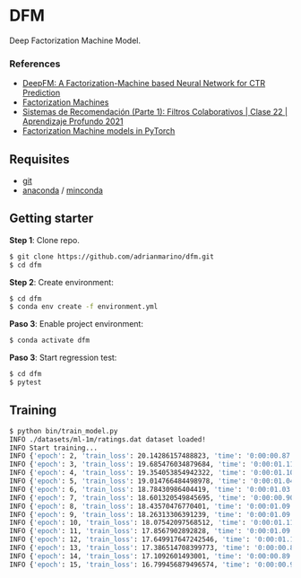 # DFM

Deep Factorization Machine Model.

### References

* [DeepFM: A Factorization-Machine based Neural Network for CTR Prediction](https://arxiv.org/pdf/1703.04247.pdf)
* [Factorization Machines](https://d2l.ai/chapter_recommender-systems/fm.html)
* [Sistemas de Recomendación (Parte 1): Filtros Colaborativos | Clase 22 | Aprendizaje Profundo 2021](https://www.youtube.com/watch?v=YAvX3BBh7U4)
* [Factorization Machine models in PyTorch](https://github.com/rixwew/pytorch-fm)

## Requisites

* [git](https://git-scm.com/downloads)
* [anaconda](https://www.anaconda.com/products/individual) / [minconda](https://docs.conda.io/en/latest/miniconda.html)

## Getting starter

**Step 1**: Clone repo.

```bash
$ git clone https://github.com/adrianmarino/dfm.git
$ cd dfm
```

**Step 2**: Create environment:

```bash
$ cd dfm
$ conda env create -f environment.yml
```

**Paso 3**: Enable project environment:

```bash
$ conda activate dfm
```

**Paso 3**: Start regression test:

```bash
$ cd dfm
$ pytest
```

## Training

```bash
$ python bin/train_model.py
INFO ./datasets/ml-1m/ratings.dat dataset loaded!
INFO Start training...
INFO {'epoch': 2, 'train_loss': 20.14286157488823, 'time': '0:00:00.87', 'val_loss': 0.6246903538703918, 'val_auc': 0.7874902948711655, 'lr': 0.001}
INFO {'epoch': 3, 'train_loss': 19.685476034879684, 'time': '0:00:01.11', 'val_loss': 0.5780770182609558, 'val_auc': 0.790851011262817, 'lr': 0.001}
INFO {'epoch': 4, 'train_loss': 19.354053854942322, 'time': '0:00:01.10', 'val_loss': 0.5723821520805359, 'val_auc': 0.7925530963733936, 'lr': 0.001}
INFO {'epoch': 5, 'train_loss': 19.014766484498978, 'time': '0:00:01.04', 'val_loss': 0.5685867667198181, 'val_auc': 0.7937161306097898, 'lr': 0.001}
INFO {'epoch': 6, 'train_loss': 18.78430986404419, 'time': '0:00:01.03', 'val_loss': 0.5611663460731506, 'val_auc': 0.7949465228856205, 'lr': 0.001}
INFO {'epoch': 7, 'train_loss': 18.601320549845695, 'time': '0:00:00.90', 'val_loss': 0.5584127306938171, 'val_auc': 0.7958149356504789, 'lr': 0.001}
INFO {'epoch': 8, 'train_loss': 18.43570476770401, 'time': '0:00:01.09', 'val_loss': 0.5547337532043457, 'val_auc': 0.7968336349602996, 'lr': 0.001}
INFO {'epoch': 9, 'train_loss': 18.26313306391239, 'time': '0:00:01.09', 'val_loss': 0.5517903566360474, 'val_auc': 0.7977368827880491, 'lr': 0.001}
INFO {'epoch': 10, 'train_loss': 18.07542097568512, 'time': '0:00:01.11', 'val_loss': 0.5494707822799683, 'val_auc': 0.7988593627683911, 'lr': 0.001}
INFO {'epoch': 11, 'train_loss': 17.8567902892828, 'time': '0:00:01.09', 'val_loss': 0.5475335717201233, 'val_auc': 0.7996708183008361, 'lr': 0.001}
INFO {'epoch': 12, 'train_loss': 17.649917647242546, 'time': '0:00:01.11', 'val_loss': 0.5478389859199524, 'val_auc': 0.8004633910633032, 'lr': 0.001}
INFO {'epoch': 13, 'train_loss': 17.386514708399773, 'time': '0:00:00.88', 'val_loss': 0.549045205116272, 'val_auc': 0.8007445247997682, 'lr': 0.001}
INFO {'epoch': 14, 'train_loss': 17.1092601493001, 'time': '0:00:00.89', 'val_loss': 0.5484861731529236, 'val_auc': 0.8007977743257161, 'lr': 0.001}
INFO {'epoch': 15, 'train_loss': 16.799456879496574, 'time': '0:00:00.90', 'val_loss': 0.5505458116531372, 'val_auc': 0.8002330459560807, 'lr': 0.001}
```
